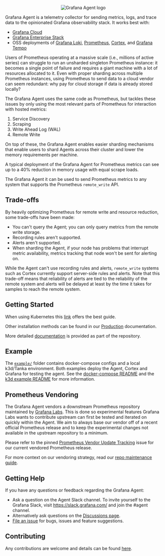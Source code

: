 <p align="center"><img src="docs/assets/logo_and_name.png" alt="Grafana Agent logo"></p>

Grafana Agent is a telemetry collector for sending metrics, logs,
and trace data to the opinionated Grafana observability stack. It works best
with:

* [Grafana Cloud](https://grafana.com/products/cloud/)
* [Grafana Enterprise Stack](https://grafana.com/products/enterprise/)
* OSS deployments of [Grafana Loki](https://grafana.com/oss/loki/), [Prometheus](https://prometheus.io/), [Cortex](https://cortexmetrics.io/), and [Grafana Tempo](https://grafana.com/oss/tempo/)

Users of Prometheus operating at a massive scale (i.e., millions of active
series) can struggle to run an unsharded singleton Prometheus instance: it becomes a
single point of failure and requires a giant machine with a lot of resources
allocated to it. Even with proper sharding across multiple Prometheus instances,
using Prometheus to send data to a cloud vendor can seem redundant: why pay for
cloud storage if data is already stored locally?

The Grafana Agent uses the same code as Prometheus, but tackles these issues
by only using the most relevant parts of Prometheus for interaction with hosted
metrics:

1. Service Discovery
2. Scraping
3. Write Ahead Log (WAL)
4. Remote Write

On top of these, the Grafana Agent enables easier sharding mechanisms that
enable users to shard Agents across their cluster and lower the memory requirements
per machine.

A typical deployment of the Grafana Agent for Prometheus metrics can see
up to a 40% reduction in memory usage with equal scrape loads.

The Grafana Agent it can be used to send Prometheus metrics to any system that
supports the Prometheus `remote_write` API.

## Trade-offs

By heavily optimizing Prometheus for remote write and resource reduction, some
trade-offs have been made:

- You can't query the Agent; you can only query metrics from the remote write
  storage.
- Recording rules aren't supported.
- Alerts aren't supported.
- When sharding the Agent, if your node has problems that interrupt metric
  availability, metrics tracking that node won't be sent for alerting on.

While the Agent can't use recording rules and alerts, `remote_write` systems such
as Cortex currently support server-side rules and alerts. Note that this trade-off
means that reliability of alerts are tied to the reliability of the remote system
and alerts will be delayed at least by the time it takes for samples to reach
the remote system.

## Getting Started

When using Kubernetes this [link](https://grafana.com/docs/grafana-cloud/quickstart/agent-k8s) offers the best guide. 

Other installation methods can be found in our
[Production](./production/README.md) documentation.

More detailed [documentation](./docs/README.md) is provided as part of the
repository.

## Example

The [`example/`](./example) folder contains docker-compose configs and a local
k3d/Tanka environment. Both examples deploy the Agent, Cortex and Grafana for
testing the agent. See the [docker-compose README](./example/docker-compose/README.md)
and the [k3d example README](./example/k3d/README.md) for more information.

## Prometheus Vendoring

The Grafana Agent vendors a downstream Prometheus repository maintained by
[Grafana Labs](https://github.com/grafana/prometheus). This is done so experimental
features Grafana Labs wants to contribute upstream can first be tested and iterated on
quickly within the Agent. We aim to always base our vendor off of a recent official
Prometheus release and to keep the experimental changes not available in the upstream
repository to a minimum.

Please refer to the pinned
[Prometheus Vendor Update Tracking](https://github.com/grafana/agent/issues/112) issue
for our current vendored Prometheus release.

For more context on our vendoring strategy, read our
[repo maintenance guide](./docs/maintaining.md#grafanaprometheus-maintenance).

## Getting Help

If you have any questions or feedback regarding the Grafana Agent:

* Ask a question on the Agent Slack channel. To invite yourself to the Grafana
  Slack, visit https://slack.grafana.com/ and join the #agent channel.
* Alternatively ask questions on the
  [Discussions page](https://github.com/grafana/agent/discussions).
* [File an issue](https://github.com/grafana/agent/issues/new) for bugs, issues
  and feature suggestions.
  
## Contributing

Any contributions are welcome and details can be found [here](./cmd/agent/DEVELOPERS.md).

